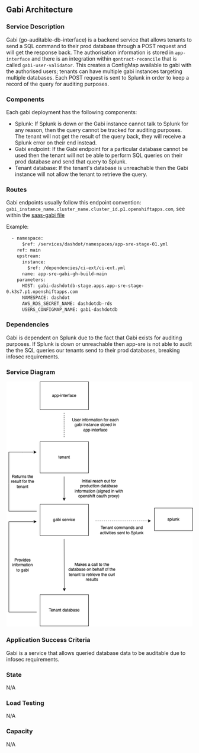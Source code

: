 ## Gabi Architecture

### Service Description

Gabi (go-auditable-db-interface) is a backend service that allows tenants to send a SQL command to their prod database through a POST request and will get the response back. The authorisation information is stored in `app-interface` and there is an integration within `qontract-reconcile` that is called `gabi-user-validator`. This creates a ConfigMap available to gabi with the authorised users; tenants can have multiple gabi instances targeting multiple databases. Each POST request is sent to Splunk in order to keep a record of the query for auditing purposes.

### Components

Each gabi deployment has the following components:
- Splunk: If Splunk is down or the Gabi instance cannot talk to Splunk for any reason, then the query cannot be tracked for auditing purposes. The tenant will not get the result of the query back, they will receive a Splunk error on their end instead.
- Gabi endpoint: If the Gabi endpoint for a particular database cannot be used then the tenant will not be able to perform SQL queries on their prod database and send that query to Splunk.
- Tenant database: If the tenant's database is unreachable then the Gabi instance will not allow the tenant to retrieve the query.

### Routes

Gabi endpoints usually follow this endpoint convention: `gabi_instance_name.cluster_name.cluster_id.p1.openshiftapps.com`, see within the [saas-gabi file](https://gitlab.cee.redhat.com/service/app-interface/-/blob/master/data/services/gabi/cicd/saas-gabi.yaml)

Example:
```
  - namespace:
      $ref: /services/dashdot/namespaces/app-sre-stage-01.yml
    ref: main
    upstream:
      instance:
        $ref: /dependencies/ci-ext/ci-ext.yml
      name: app-sre-gabi-gh-build-main
    parameters:
      HOST: gabi-dashdotdb-stage.apps.app-sre-stage-0.k3s7.p1.openshiftapps.com
      NAMESPACE: dashdot
      AWS_RDS_SECRET_NAME: dashdotdb-rds
      USERS_CONFIGMAP_NAME: gabi-dashdotdb
```

### Dependencies

Gabi is dependent on Splunk due to the fact that Gabi exists for auditing purposes. If Splunk is down or unreachable then app-sre is not able to audit the the SQL queries our tenants send to their prod databases, breaking infosec requirements.

### Service Diagram

![gabi-architecture](gabi-service-architecture.png)

### Application Success Criteria

Gabi is a service that allows queried database data to be auditable due to infosec requirements.

### State

N/A

### Load Testing

N/A

### Capacity

N/A
